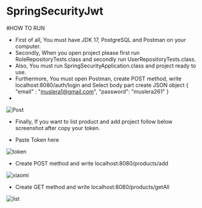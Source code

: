 # SpringSecurityJwt

#HOW TO RUN

- First of all, You must have JDK 17, PostgreSQL and Postman on your computer.
- Secondly, When you open project please first run RoleRepositoryTests.class and secondly run UserRepositoryTests.class.
- Also, You must run SpringSecurityApplication.class and project ready to use. 
- Furthermore, You must open Postman, create POST method, write localhost:8080/auth/login and Select body part create JSON object 
     {
      "email" : "muslera1@gmail.com",
      "password": "muslera261"
     }
-

![Post](https://user-images.githubusercontent.com/73158508/178813258-29b935a2-8e4a-4806-b143-3cc6482d225c.PNG)

- Finally, If you want to list product and add project follow below screenshot after copy your token.

- Paste Token here

![token](https://user-images.githubusercontent.com/73158508/178812880-b43fe792-04c7-4a0b-9c6a-d5a1b764ad89.PNG)

- Create POST method and write localhost:8080/products/add

![xiaomi](https://user-images.githubusercontent.com/73158508/178812905-5b22c96d-debf-4473-acc2-e6384850b2e0.PNG)

- Create GET method and write localhost:8080/products/getAll

![list](https://user-images.githubusercontent.com/73158508/178812921-050f5e6e-6d2a-464a-9063-bf636feccf21.PNG)
